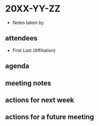 # 20XX-YY-ZZ
* Notes taken by 

## attendees
* First Last (Affiliation)

## agenda


## meeting notes

## actions for next week

## actions for a future meeting

